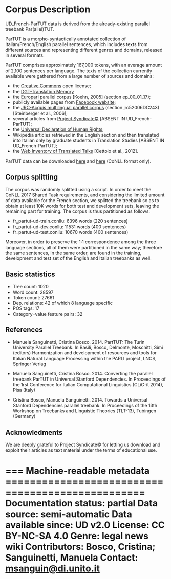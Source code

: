 # Corpus Description

UD_French-ParTUT data is derived from the already-existing parallel treebank Par(allel)TUT.

ParTUT is a morpho-syntactically annotated collection of Italian/French/English parallel sentences, 
which includes texts from different sources and representing different genres and domains, released in several formats.

ParTUT comprises approximately 167,000 tokens, with an average amount
of 2,100 sentences per language. The texts of the collection currently available were
gathered from a large number of sources and domains:
* the [Creative Commons](http://creativecommons.org/licenses/by-nc-sa/2.0) open license;
* the [DGT-Translation Memory](https://ec.europa.eu/jrc/en/language-technologies/dgt-translation-memory)
* the [Europarl](http://www.statmt.org/europarl/) parallel corpus [Koehn, 2005] (section ep_00_01_17);
* publicly available pages from [Facebook website](https://www.facebook.com/help/345121355559712/);
* the [JRC-Acquis multilingual parallel corpus](http://optima.jrc.it/Acquis/index_2.2.html) (section jrc52006DC243) [Steinberger et al., 2006];
* several articles from [Project Syndicate©](https://www.project-syndicate.org/) [ABSENT IN UD_French-ParTUT];
* the [Universal Declaration of Human Rights](http://www.ohchr.org/EN/UDHR/Pages/SearchByLang.aspx);
* Wikipedia articles retrieved in the English section and then translated into Italian only by graduate students in Translation  Studies [ABSENT IN UD_French-ParTUT];
* the [Web Inventory of Translated Talks](https://wit3.fbk.eu/mt.php?release=2012-02) [Cettolo et al., 2012].

ParTUT data can be downloaded [here](http://www.di.unito.it/~tutreeb/treebanks.html) and [here](https://github.com/msang/partut-repo) (CoNLL format only).


## Corpus splitting

The corpus was randomly splitted using a script. In order to meet the CoNLL 2017 Shared Task requirements, and considering the limited amount of data available for the French section,
we splitted the treebank so as to obtain at least 10K words for both test and development sets, leaving the remaining part for training.
The corpus is thus partitioned as follows:

* fr_partut-ud-train.conllu: 6396 words (220 sentences)
* fr_partut-ud-dev.conllu: 11531 words (400 sentences)
* fr_partut-ud-test.conllu: 10670 words (400 sentences)

Moreover, in order to preserve the 1:1 correspondence among the three language sections, all of them were partitioned in the same way; therefore the same sentences, in the same order,
are found in the training, development and test set of the English and Italian treebanks as well.


## Basic statistics

* Tree count:  1020			
* Word count:  28597			
* Token count: 27661			
* Dep. relations: 42 of which 8 language specific			
* POS tags: 17			
* Category=value feature pairs: 32			


## References
 
* Manuela Sanguinetti, Cristina Bosco. 2014. PartTUT: The Turin University Parallel Treebank. 
  In Basili, Bosco, Delmonte, Moschitti, Simi (editors) Harmonization and development of resources and tools for Italian Natural Language Processing within the PARLI project, LNCS, Springer Verlag
  
* Manuela Sanguinetti, Cristina Bosco. 2014. Converting the parallel treebank ParTUT in Universal Stanford Dependencies. 
  In Proceedings of the 1rst Conference for Italian Computational Linguistics (CLiC-it 2014), Pisa (Italy)
  
* Cristina Bosco, Manuela Sanguinetti. 2014. Towards a Universal Stanford Dependencies parallel treebank. 
  In Proceedings of the 13th Workshop on Treebanks and Linguistic Theories (TLT-13), Tubingen (Germany)
  

## Acknowledments

We are deeply grateful to Project Syndicate© for letting us download and exploit their articles as text material under the terms of educational use. 



=== Machine-readable metadata =================================================
Documentation status: partial
Data source: semi-automatic
Data available since: UD v2.0
License: CC BY-NC-SA 4.0
Genre: legal news wiki 
Contributors: Bosco, Cristina; Sanguinetti, Manuela
Contact: msanguin@di.unito.it 
===============================================================================
